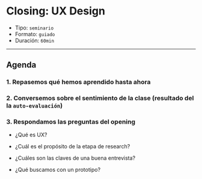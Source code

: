 # Closing: UX Design

- Tipo: `seminario`
- Formato: `guiado`
- Duración: `60min`

***

## Agenda

### 1. Repasemos qué hemos aprendido hasta ahora

### 2. Conversemos sobre el sentimiento de la clase (resultado del la `auto-evaluación`)

### 3. Respondamos las preguntas del opening

- ¿Qué es UX?

- ¿Cuál es el propósito de la etapa de research?

- ¿Cuáles son las claves de una buena entrevista?

- ¿Qué buscamos con un prototipo?